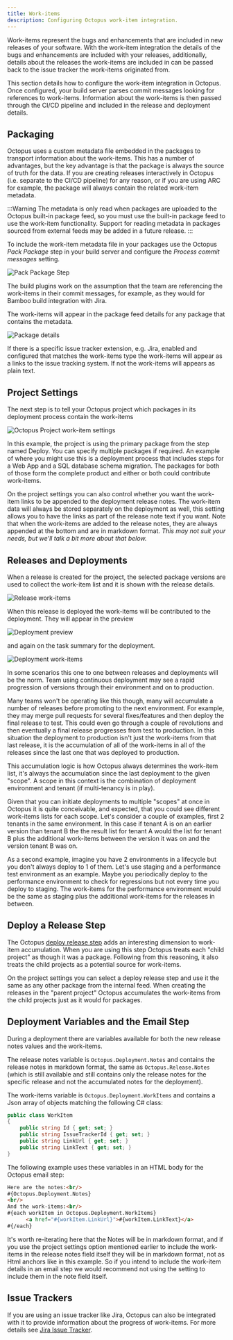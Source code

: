 ```yaml
---
title: Work-items
description: Configuring Octopus work-item integration.
---
```


Work-items represent the bugs and enhancements that are included in new releases of your software. With the work-item integration the details of the bugs and enhancements are included with your releases, additionally, details about the releases the work-items are included in can be passed back to the issue tracker the work-items originated from.

This section details how to configure the work-item integration in Octopus. Once configured, your build server parses commit messages looking for references to work-items. Information about the work-items is then passed through the CI/CD pipeline and included in the release and deployment details.

## Packaging

Octopus uses a custom metadata file embedded in the packages to transport information about the work-items. This has a number of advantages, but the key advantage is that the package is always the source of truth for the data. If you are creating releases interactively in Octopus (i.e. separate to the CI/CD pipeline) for any reason, or if you are using ARC for example, the package will always contain the related work-item metadata.

:::Warning
The metadata is only read when packages are uploaded to the Octopus built-in package feed, so you must use the built-in package feed to use the work-item functionality. Support for reading metadata in packages sourced from external feeds may be added in a future release.
:::

To include the work-item metadata file in your packages use the Octopus _Pack Package_ step in your build server and configure the _Process commit messages_ setting.

![Pack Package Step](pack-step.png)

The build plugins work on the assumption that the team are referencing the work-items in their commit messages, for example, as they would for Bamboo build integration with Jira.

The work-items will appear in the package feed details for any package that contains the metadata.

![Package details](package-detail.png)

If there is a specific issue tracker extension, e.g. Jira, enabled and configured that matches the work-items type the work-items will appear as a links to the issue tracking system. If not the work-items will appears as plain text.

## Project Settings

The next step is to tell your Octopus project which packages in its deployment process contain the work-items

![Octopus Project work-item settings](octo-project.png)

In this example, the project is using the primary package from the step named Deploy. You can specify multiple packages if required. An example of where you might use this is a deployment process that includes steps for a Web App and a SQL database schema migration. The packages for both of those form the complete product and either or both could contribute work-items.

On the project settings you can also control whether you want the work-item links to be appended to the deployment release notes. The work-item data will always be stored separately on the deployment as well, this setting allows you to have the links as part of the release note text if you want. Note that when the work-items are added to the release notes, they are always appended at the bottom and are in markdown format. *This may not suit your needs, but we'll talk a bit more about that below.*

## Releases and Deployments

When a release is created for the project, the selected package versions are used to collect the work-item list and it is shown with the release details.

![Release work-items](release-work-items.png)

When this release is deployed the work-items will be contributed to the deployment. They will appear in the preview

![Deployment preview](deploy-preview-work-items.png)

and again on the task summary for the deployment.

![Deployment work-items](deploy-work-items.png)

In some scenarios this one to one between releases and deployments will be the norm. Team using continuous deployment may see a rapid progression of versions through their environment and on to production.

Many teams won't be operating like this though, many will accumulate a number of releases before promoting to the next environment. For example, they may merge pull requests for several fixes/features and then deploy the final release to test. This could even go through a couple of revolutions and then eventually a final release progresses from test to production. In this situation the deployment to production isn't just the work-items from that last release, it is the accumulation of all of the work-items in all of the releases since the last one that was deployed to production.

This accumulation logic is how Octopus always determines the work-item list, it's always the accumulation since the last deployment to the given "scope". A scope in this context is the combination of deployment environment and tenant (if multi-tenancy is in play).

Given that you can initiate deployments to multiple "scopes" at once in Octopus it is quite conceivable, and expected, that you could see different work-items lists for each scope. Let's consider a couple of examples, first 2 tenants in the same environment. In this case if tenant A is on an earlier version than tenant B the the result list for tenant A would the list for tenant B plus the additional work-items between the version it was on and the version tenant B was on.

As a second example, imagine you have 2 environments in a lifecycle but you don't always deploy to 1 of them. Let's use staging and a performance test environment as an example. Maybe you periodically deploy to the performance environment to check for regressions but not every time you deploy to staging. The work-items for the performance environment would be the same as staging plus the additional work-items for the releases in between.

## Deploy a Release Step

The Octopus [deploy release step](https://g.octopushq.com/DeployReleaseStep) adds an interesting dimension to work-item accumulation. When you are using this step Octopus treats each "child project" as though it was a package. Following from this reasoning, it also treats the child projects as a potential source for work-items.

On the project settings you can select a deploy release step and use it the same as any other package from the internal feed. When creating the releases in the "parent project" Octopus accumulates the work-items from the child projects just as it would for packages.

## Deployment Variables and the Email Step

During a deployment there are variables available for both the new release notes values and the work-items.

The release notes variable is `Octopus.Deployment.Notes` and contains the release notes in markdown format, the same as `Octopus.Release.Notes` (which is still available and still contains only the release notes for the specific release and not the accumulated notes for the deployment).

The work-items variable is `Octopus.Deployment.WorkItems` and contains a Json array of objects matching the following C# class:

```csharp
public class WorkItem
{
    public string Id { get; set; }
    public string IssueTrackerId { get; set; }
    public string LinkUrl { get; set; }
    public string LinkText { get; set; }
}
```

The following example uses these variables in an HTML body for the Octopus email step:

```html
Here are the notes:<br/>
#{Octopus.Deployment.Notes}
<br/>
And the work-items:<br/>
#{each workItem in Octopus.Deployment.WorkItems}
      <a href="#{workItem.LinkUrl}">#{workItem.LinkText}</a>
#{/each}
```

It's worth re-iterating here that the Notes will be in markdown format, and if you use the project settings option mentioned earlier to include the work-items in the release notes field itself they will be in markdown format, not as Html anchors like in this example. So if you intend to include the work-item details in an email step we would recommend not using the setting to include them in the note field itself.

## Issue Trackers

If you are using an issue tracker like Jira, Octopus can also be integrated with it to provide information about the progress of work-items. For more details see [Jira Issue Tracker](jira.md).
